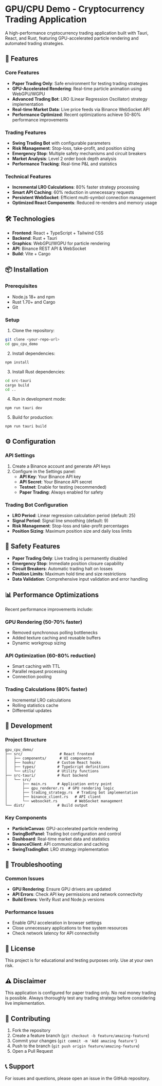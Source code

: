 # GPU/CPU Demo - Cryptocurrency Trading Application

A high-performance cryptocurrency trading application built with Tauri, React, and Rust, featuring GPU-accelerated particle rendering and automated trading strategies.

## 🚀 Features

### Core Features
- **Paper Trading Only**: Safe environment for testing trading strategies
- **GPU-Accelerated Rendering**: Real-time particle animation using WebGPU/WGPU
- **Advanced Trading Bot**: LRO (Linear Regression Oscillator) strategy implementation
- **Real-time Market Data**: Live price feeds via Binance WebSocket API
- **Performance Optimized**: Recent optimizations achieve 50-80% performance improvements

### Trading Features
- **Swing Trading Bot** with configurable parameters
- **Risk Management**: Stop-loss, take-profit, and position sizing
- **Emergency Stop**: Multiple safety mechanisms and circuit breakers
- **Market Analysis**: Level 2 order book depth analysis
- **Performance Tracking**: Real-time P&L and statistics

### Technical Features
- **Incremental LRO Calculations**: 80% faster strategy processing
- **Smart API Caching**: 60% reduction in unnecessary requests
- **Persistent WebSocket**: Efficient multi-symbol connection management
- **Optimized React Components**: Reduced re-renders and memory usage

## 🛠️ Technologies

- **Frontend**: React + TypeScript + Tailwind CSS
- **Backend**: Rust + Tauri
- **Graphics**: WebGPU/WGPU for particle rendering
- **API**: Binance REST API & WebSocket
- **Build**: Vite + Cargo

## 📦 Installation

### Prerequisites
- Node.js 18+ and npm
- Rust 1.70+ and Cargo
- Git

### Setup
1. Clone the repository:
```bash
git clone <your-repo-url>
cd gpu_cpu_demo
```

2. Install dependencies:
```bash
npm install
```

3. Install Rust dependencies:
```bash
cd src-tauri
cargo build
cd ..
```

4. Run in development mode:
```bash
npm run tauri dev
```

5. Build for production:
```bash
npm run tauri build
```

## ⚙️ Configuration

### API Settings
1. Create a Binance account and generate API keys
2. Configure in the Settings panel:
   - **API Key**: Your Binance API key
   - **API Secret**: Your Binance API secret
   - **Testnet**: Enable for testing (recommended)
   - **Paper Trading**: Always enabled for safety

### Trading Bot Configuration
- **LRO Period**: Linear regression calculation period (default: 25)
- **Signal Period**: Signal line smoothing (default: 9)
- **Risk Management**: Stop-loss and take-profit percentages
- **Position Sizing**: Maximum position size and daily loss limits

## 🚨 Safety Features

- **Paper Trading Only**: Live trading is permanently disabled
- **Emergency Stop**: Immediate position closure capability
- **Circuit Breakers**: Automatic trading halt on losses
- **Position Limits**: Maximum hold time and size restrictions
- **Data Validation**: Comprehensive input validation and error handling

## 📊 Performance Optimizations

Recent performance improvements include:

### GPU Rendering (50-70% faster)
- Removed synchronous polling bottlenecks
- Added texture caching and reusable buffers
- Dynamic workgroup sizing

### API Optimization (60-80% reduction)
- Smart caching with TTL
- Parallel request processing
- Connection pooling

### Trading Calculations (80% faster)
- Incremental LRO calculations
- Rolling statistics cache
- Differential updates

## 🔧 Development

### Project Structure
```
gpu_cpu_demo/
├── src/                 # React frontend
│   ├── components/      # UI components
│   ├── hooks/          # Custom React hooks
│   ├── types/          # TypeScript definitions
│   └── utils/          # Utility functions
├── src-tauri/          # Rust backend
│   └── src/
│       ├── main.rs     # Application entry point
│       ├── gpu_renderer.rs  # GPU rendering logic
│       ├── trading_strategy.rs  # Trading bot implementation
│       ├── binance_client.rs   # API client
│       └── websocket.rs        # WebSocket management
└── dist/               # Build output
```

### Key Components
- **ParticleCanvas**: GPU-accelerated particle rendering
- **SwingBotPanel**: Trading bot configuration and control
- **Dashboard**: Real-time market data and statistics
- **BinanceClient**: API communication and caching
- **SwingTradingBot**: LRO strategy implementation

## 🐛 Troubleshooting

### Common Issues
- **GPU Rendering**: Ensure GPU drivers are updated
- **API Errors**: Check API key permissions and network connectivity
- **Build Errors**: Verify Rust and Node.js versions

### Performance Issues
- Enable GPU acceleration in browser settings
- Close unnecessary applications to free system resources
- Check network latency for API connectivity

## 📝 License

This project is for educational and testing purposes only. Use at your own risk.

## ⚠️ Disclaimer

This application is configured for paper trading only. No real money trading is possible. Always thoroughly test any trading strategy before considering live implementation.

## 🤝 Contributing

1. Fork the repository
2. Create a feature branch (`git checkout -b feature/amazing-feature`)
3. Commit your changes (`git commit -m 'Add amazing feature'`)
4. Push to the branch (`git push origin feature/amazing-feature`)
5. Open a Pull Request

## 📞 Support

For issues and questions, please open an issue in the GitHub repository.
